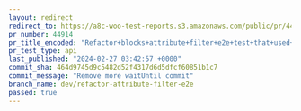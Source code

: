 ```yaml
---
layout: redirect
redirect_to: https://a8c-woo-test-reports.s3.amazonaws.com/public/pr/44914/api/index.html
pr_number: 44914
pr_title_encoded: "Refactor+blocks+attribute+filter+e2e+test+that+used+static+html+template"
pr_test_type: api
last_published: "2024-02-27 03:42:57 +0000"
commit_sha: 464d9745d9c5482d52f4317d6d5dfcf60851b1c7
commit_message: "Remove more waitUntil commit"
branch_name: dev/refactor-attribute-filter-e2e
passed: true
---
```

